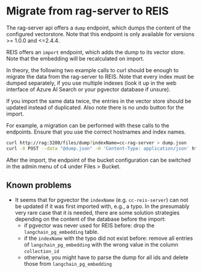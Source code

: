# Migrate from rag-server to REIS

The rag-server api offers a `dump` endpoint, which dumps the content of the configured
vectorstore. Note that this endpoint is only available for versions >= 1.0.0 and <=2.4.4.

REIS offers an `import` endpoint, which adds the dump to its vector store.
Note that the embedding will be recalculated on import.

In theory, the following two example calls to curl should be enough to migrate the data from
the rag-server to REIS.
Note that every index must be dumped separately, if you use multiple indexes
(look it up in the web interface of Azure AI Search or your pgvector database if unsure).

If you import the same data twice, the entries in the vector store should be updated instead of duplicated.
Also note there is no undo button for the import.

For example, a migration can be performed with these calls to the endpoints. Ensure that you use the correct hostnames and index names.

```bash
curl http://rag:3200/files/dump?indexName=cc-rag-server > dump.json
curl -X POST --data "@dump.json" -H 'Content-Type: application/json' http://reis:3201/files/import?indexName=cc-reis-server
```

After the import, the endpoint of the bucket configuration can be switched in the admin menu of c4 under Files > Bucket.

## Known problems

* It seems that for pgvector the `indexName` (e.g. `cc-reis-server`) can not be updated if it was first imported with, e.g., a typo.
  In the presumably very rare case that it is needed, there are some solution strategies depending on the content of the database before the import:
  * if pgvector was never used for REIS before: drop the `langchain_pg_embedding` table.
  * if the `indexName` with the typo did not exist before: remove all entries of `langchain_pg_embedding` with the wrong value in the column `collection_id`
  * otherwise, you might have to parse the dump for all ids and delete those from `langchain_pg_embedding`
